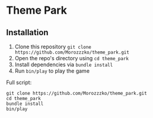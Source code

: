 # Theme Park

## Installation

1. Clone this repository
```git clone https://github.com/Morozzzko/theme_park.git```
2. Open the repo's directory using ```cd theme_park```
3. Install dependencies via ```bundle install```
4. Run ```bin/play``` to play the game

Full script:

```
git clone https://github.com/Morozzzko/theme_park.git
cd theme_park
bundle install
bin/play
```
